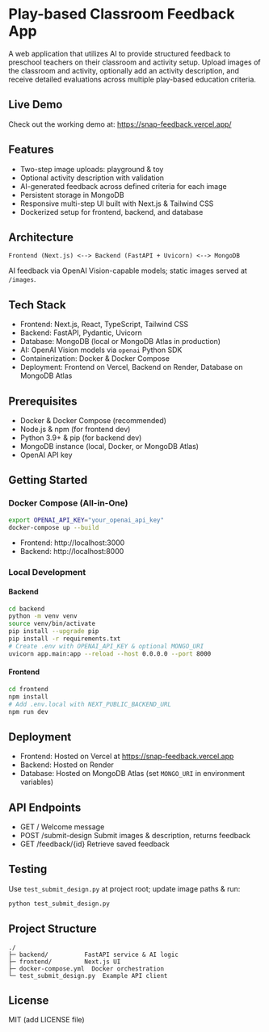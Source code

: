 # Play-based Classroom Feedback App

A web application that utilizes AI to provide structured feedback to preschool teachers on their classroom and activity setup. Upload images of the classroom and activity, optionally add an activity description, and receive detailed evaluations across multiple play-based education criteria.
  
## Live Demo
  
Check out the working demo at: https://snap-feedback.vercel.app/
## Features
- Two-step image uploads: playground & toy
- Optional activity description with validation
- AI-generated feedback across defined criteria for each image
- Persistent storage in MongoDB
- Responsive multi-step UI built with Next.js & Tailwind CSS
- Dockerized setup for frontend, backend, and database
## Architecture
```text
Frontend (Next.js) <--> Backend (FastAPI + Uvicorn) <--> MongoDB
```
AI feedback via OpenAI Vision-capable models; static images served at `/images`.
## Tech Stack
- Frontend: Next.js, React, TypeScript, Tailwind CSS
- Backend: FastAPI, Pydantic, Uvicorn
- Database: MongoDB (local or MongoDB Atlas in production)
- AI: OpenAI Vision models via `openai` Python SDK
- Containerization: Docker & Docker Compose
- Deployment: Frontend on Vercel, Backend on Render, Database on MongoDB Atlas
## Prerequisites
- Docker & Docker Compose (recommended)
- Node.js & npm (for frontend dev)
- Python 3.9+ & pip (for backend dev)
- MongoDB instance (local, Docker, or MongoDB Atlas)
- OpenAI API key
## Getting Started
### Docker Compose (All-in-One)
```bash
export OPENAI_API_KEY="your_openai_api_key"
docker-compose up --build
```
- Frontend: http://localhost:3000
- Backend:  http://localhost:8000
### Local Development
#### Backend
```bash
cd backend
python -m venv venv
source venv/bin/activate
pip install --upgrade pip
pip install -r requirements.txt
# Create .env with OPENAI_API_KEY & optional MONGO_URI
uvicorn app.main:app --reload --host 0.0.0.0 --port 8000
```
#### Frontend
```bash
cd frontend
npm install
# Add .env.local with NEXT_PUBLIC_BACKEND_URL
npm run dev
```

## Deployment

- Frontend: Hosted on Vercel at https://snap-feedback.vercel.app
- Backend: Hosted on Render
- Database: Hosted on MongoDB Atlas (set `MONGO_URI` in environment variables)

## API Endpoints
- GET  /                Welcome message
- POST /submit-design   Submit images & description, returns feedback
- GET  /feedback/{id}    Retrieve saved feedback
## Testing
Use `test_submit_design.py` at project root; update image paths & run:
```bash
python test_submit_design.py
```
## Project Structure
```
./
├─ backend/          FastAPI service & AI logic
├─ frontend/         Next.js UI
├─ docker-compose.yml  Docker orchestration
└─ test_submit_design.py  Example API client
```
## License
MIT (add LICENSE file)
